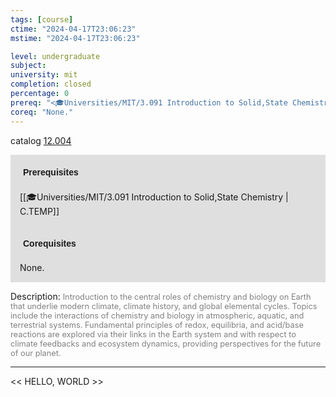 ```yaml
---
tags: [course]
ctime: "2024-04-17T23:06:23"
mstime: "2024-04-17T23:06:23"

level: undergraduate
subject: 
university: mit
completion: closed
percentage: 0
prereq: "<🎓Universities/MIT/3.091 Introduction to Solid,State Chemistry>"
coreq: "None."
---
```


catalog [12.004](http://student.mit.edu/catalog/m12a.html#12.004)

<span style="display: block; padding: 15px; background-color: rgb(100, 100, 100, 0.2);"><font id="m_prereq708_0" style="display: block; font-family: Arial, sans-serif; font-weight: bold; padding: 5px">Prerequisites</font><br><span id="prereq708_0">[[🎓Universities/MIT/3.091 Introduction to Solid,State Chemistry | C.TEMP]]</span></span>
<span style="display: block; padding: 15px; background-color: rgb(100, 100, 100, 0.2);"><font id="m_coreq708_0" style="display: block; font-family: Arial, sans-serif; font-weight: bold; padding: 5px">Corequisites</font><br><span id="coreq708_0">None.</span></span>

<font style="">Description:</font>
<font style="color: grey; font-size: 0.8rem;">Introduction to the central roles of chemistry and biology on Earth that underlie modern climate, climate history, and global elemental cycles. Topics include the interactions of chemistry and biology in atmospheric, aquatic, and terrestrial systems. Fundamental principles of redox, equilibria, and acid/base reactions are explored via their links in the Earth system and with respect to climate feedbacks and ecosystem dynamics, providing perspectives for the future of our planet.</font>



---

<< HELLO, WORLD >>
